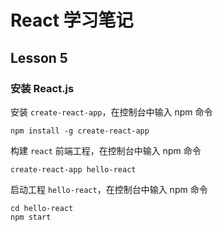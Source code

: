 # React 学习笔记

## Lesson 5

### 安装 React.js

安装 `create-react-app`，在控制台中输入 npm 命令 
```
npm install -g create-react-app 
```

构建 `react` 前端工程，在控制台中输入 npm 命令 
``` 
create-react-app hello-react 
```

启动工程 `hello-react`，在控制台中输入 npm 命令 
```
cd hello-react
npm start
```
